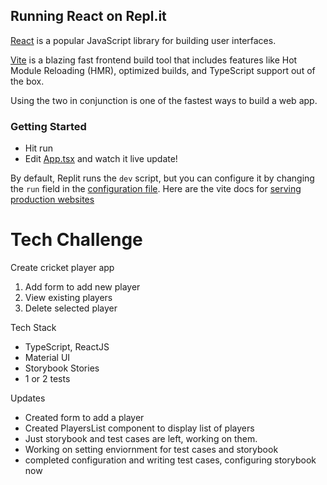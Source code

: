 ## Running React on Repl.it

[React](https://reactjs.org/) is a popular JavaScript library for building user interfaces.

[Vite](https://vitejs.dev/) is a blazing fast frontend build tool that includes features like Hot Module Reloading (HMR), optimized builds, and TypeScript support out of the box.

Using the two in conjunction is one of the fastest ways to build a web app.

### Getting Started
- Hit run
- Edit [App.tsx](#src/App.tsx) and watch it live update!

By default, Replit runs the `dev` script, but you can configure it by changing the `run` field in the [configuration file](#.replit). Here are the vite docs for [serving production websites](https://vitejs.dev/guide/build.html)

# Tech Challenge

Create cricket player app

1. Add form to add new player
2. View existing players
3. Delete selected player

Tech Stack
* TypeScript, ReactJS
* Material UI
* Storybook Stories
* 1 or 2 tests

Updates
* Created form to add a player
* Created PlayersList component to display list of players
* Just storybook and test cases are left, working on them.
* Working on setting enviornment for test cases and storybook
* completed configuration and writing test cases, configuring storybook now

